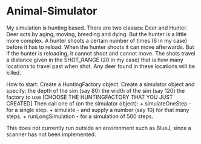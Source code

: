 Animal-Simulator
================

My simulation is hunting based. There are two classes: Deer and Hunter.
Deer acts by aging, moving, breeding and dying. But the hunter is a little more
complex. A hunter shoots a certain number of times (6 in my case) before it has to reload.
When the hunter shoots it can move afterwards. But if the hunter is reloading, it cannot shoot
and cannot move.
The shots travel a distance given in the SHOT_RANGE (20 in my case) that is how many locations
to travel past when shot. Any deer found in these locations will be killed.

How to start:
    Create a HuntingFactory object.
    Create a simulator object and specify:  the depth of the sim (say 80)
                                            the width of the sim (say 120)
                                            the factory to use [CHOOSE THE HUNTINGFACTORY
                                                                THAT YOU JUST CREATED]
    Then call one of (on the simulator object):
        + simulateOneStep - for a single step.
        + simulate - and supply a number (say 10) for that many steps.
        + runLongSimulation - for a simulation of 500 steps.
		
This does not currently run outside an environment such as BlueJ, since a scanner has not been implemented.